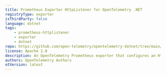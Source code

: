 ```yaml
---
title: Prometheus Exporter HttpListener for OpenTelemetry .NET
registryType: exporter
isThirdParty: false
language: dotnet
tags:
    - prometheus-httplistener
    - exporter
    - dotnet
repo: https://github.com/open-telemetry/opentelemetry-dotnet/tree/main/src/OpenTelemetry.Exporter.Prometheus.HttpListener
license: Apache 2.0
description: An OpenTelemetry Prometheus exporter that configures an HttpListener instance for Prometheus to scrape.
authors: OpenTelemetry Authors
otVersion: latest
---
```

